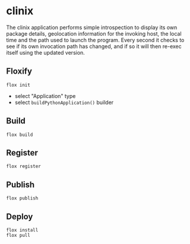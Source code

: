 # clinix

The clinix application performs simple introspection to display its
own package details, geolocation information for the invoking host,
the local time and the path used to launch the program.
Every second it checks to see if its own invocation path has changed,
and if so it will then re-exec itself using the updated version.

## Floxify

```
flox init
```
* select "Application" type
* select `buildPythonApplication()` builder

## Build

```
flox build
```

## Register

```
flox register
```

## Publish

```
flox publish
```

## Deploy

```
flox install
flox pull
```

